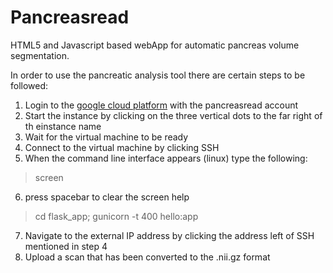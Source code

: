 
# Pancreasread
HTML5 and Javascript based webApp for automatic pancreas volume segmentation.

In order to use the pancreatic analysis tool there are certain steps to be followed:

1. Login to the [google cloud platform](https://console.cloud.google.com/compute/) with the pancreasread account
1. Start the instance by clicking on the three vertical dots to the far right of th einstance name
1. Wait for the virtual machine to be ready
1. Connect to the virtual machine by clicking SSH
1. When the command line interface appears (linux) type the following:
  > screen
6. press spacebar to clear the screen help
  > cd flask_app;
  > gunicorn -t 400 hello:app
7. Navigate to the external IP address by clicking the address left of SSH mentioned in step 4
8. Upload a scan that has been converted to the .nii.gz format
